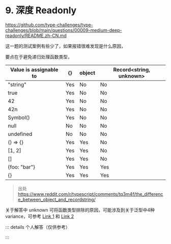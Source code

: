 # 9. 深度 Readonly

https://github.com/type-challenges/type-challenges/blob/main/questions/00009-medium-deep-readonly/README.zh-CN.md

这一题的测试案例有些少了，如果报错很难发现是什么原因，

要点在于避免递归处理函数类型，

| Value is assignable to | {}  | object | Record<string, unknown> |
| ---------------------- | --- | ------ | ----------------------- |
| "string"               | Yes | No     | No                      |
| true                   | Yes | No     | No                      |
| 42                     | Yes | No     | No                      |
| 42n                    | Yes | No     | No                      |
| Symbol()               | Yes | No     | No                      |
| null                   | No  | No     | No                      |
| undefined              | No  | No     | No                      |
| () => {}               | Yes | Yes    | No                      |
| [1, 2]                 | Yes | Yes    | No                      |
| []                     | Yes | Yes    | No                      |
| {foo: "bar"}           | Yes | Yes    | Yes                     |
| {}                     | Yes | Yes    | Yes                     |

> 出处 https://www.reddit.com/r/typescript/comments/tq3m4f/the_difference_between_object_and_recordstring/

关于解答中 unknown 可将函数类型排除的原因，可能涉及到关于泛型中4种variance，可参考 [Link 1](https://stackoverflow.com/questions/66410115/difference-between-variance-covariance-contravariance-and-bivariance-in-typesc) 
和 [Link 2](https://stackoverflow.com/questions/61696173/strictfunctiontypes-restricts-generic-type)

::: details 个人解答（仅供参考）
<!--@include: ./solution.md-->
:::